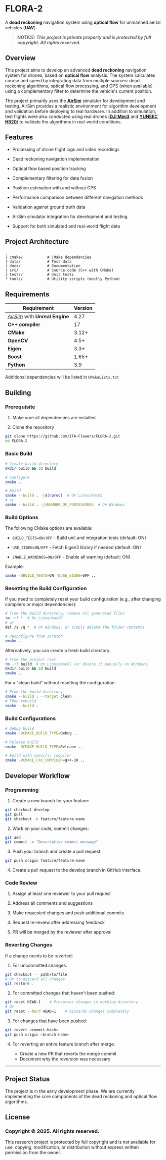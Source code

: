 # FLORA-2

A **dead reckoning** navigation system using **optical flow** for unmanned aerial vehicles (**UAV**).

>**NOTICE: *This project is private property and is protected by full copyright. All rights reserved.***

## Overview

This project aims to develop an advanced **dead reckoning** navigation system for drones, based on **optical flow** analysis. The system calculates course and speed by integrating data from multiple sources: dead reckoning algorithms, optical flow processing, and GPS (when available) using a complementary filter to determine the vehicle's current position.

The project primarily uses the [**AirSim**](https://github.com/microsoft/AirSim) simulator for development and testing. AirSim provides a realistic environment for algorithm development and validation before deploying to real hardware. In addition to simulation, test flights were also conducted using real drones ([**DJI Mini3**](https://www.dji.com/pl/mini-3/specs) and [**YUNEEC H520**](https://yuneec.online/h520-series/info/)) to validate the algorithms in real-world conditions.

## Features

- Processing of drone flight logs and video recordings

- Dead reckoning navigation implementation

- Optical flow based position tracking

- Complementary filtering for data fusion

- Position estimation with and without GPS

- Performance comparison between different navigation methods

- Validation against ground truth data

- AirSim simulator integration for development and testing

- Support for both simulated and real-world flight data

## Project Architecture

``` text
.
├ cmake/           # CMake dependencies
├ data/            # Test data
├ docs/            # Documentation
├ src/             # Source code (C++ with CMake)
├ tests/           # Unit tests
└ tools/           # Utility scripts (mostly Python)
```

## Requirements

|Requirement|Version|
|-|-|
|*[AirSim](https://github.com/microsoft/AirSim)* with **Unreal Engine**|4.27|
|**C++ compiler**|17|
|**CMake**| 3.12+|
|**OpenCV**| 4.5+|
|**Eigen**| 3.3+|
|**Boost**| 1.65+|
|**Python**| 3.9|

Additional dependencies will be listed in `CMakeLists.txt`

## Building

### Prerequisite

1. Make sure all dependencies are installed

2. Clone the repository

``` bash
git clone https://github.com/ITA-Flowers/FLORA-2.git
cd FLORA-2
```

### Basic Build

``` bash
# Create build directory
mkdir build && cd build

# Configure
cmake ..

# Build
cmake --build . -j$(nproc)  # On Linux/macOS
# or
cmake --build . -j%NUMBER_OF_PROCESSORS%  # On Windows
```

### Build Options

The following CMake options are available:

- `BUILD_TESTS=ON/OFF` - Build unit and integration tests (default: ON)

- `USE_EIGEN=ON/OFF` - Fetch Eigen3 library if needed (default: ON)

- `ENABLE_WARNINGS=ON/OFF` - Enable all warning (default: ON)

Example:

``` bash
cmake -DBUILD_TESTS=ON -DUSE_EIGEN=OFF ..
```

### Resetting the Build Configuration

If you need to completely reset your build configuration (e.g., after changing compilers or major dependencies):

``` bash
# From the build directory, remove all generated files
rm -rf *  # On Linux/macOS
# or
del /s /q *  # On Windows, or simply delete the folder contents

# Reconfigure from scratch
cmake ..
```

Alternatively, you can create a fresh build directory:

``` bash
# From the project root
rm -rf build  # On Linux/macOS (or delete it manually on Windows)
mkdir build && cd build
cmake ..
```

For a "clean build" without resetting the configuration:

``` bash
# From the build directory
cmake --build . --target clean
# Then rebuild
cmake --build .
```

### Build Configurations

``` bash
# Debug build
cmake -DCMAKE_BUILD_TYPE=Debug ..

# Release build
cmake -DCMAKE_BUILD_TYPE=Release ..

# Build with specific compiler
cmake -DCMAKE_CXX_COMPILER=g++-10 ..
```

## Developer Workflow

### Programming

1. Create a new branch for your feature:

```  bash
git checkout develop
git pull
git checkout -b feature/feature-name
```

2. Work on your code, commit changes:

``` bash
git add .
git commit -m "Descriptive commit message"
```

3. Push your branch and create a pull request:

``` bash
git push origin feature/feature-name
```

4. Create a pull request to the develop branch in GitHub interface.

### Code Review

1. Assign at least one reviewer to your pull request

2. Address all comments and suggestions

3. Make requested changes and push additional commits

4. Request re-review after addressing feedback

5. PR will be merged by the reviewer after approval

### Reverting Changes

If a change needs to be reverted:

1. For uncommitted changes:

``` bash
git checkout -- path/to/file
# Or to discard all changes
git restore .
```

2. For committed changes that haven't been pushed:

``` bash
git reset HEAD~1    # Preserves changes in working directory
# Or
git reset --hard HEAD~1    # Discards changes completely
```

3. For changes that have been pushed:

``` bash
git revert <commit-hash>
git push origin <branch-name>
```

4. For reverting an entire feature branch after merge:

    - Create a new PR that reverts the merge commit
    - Document why the reversion was necessary

---

## Project Status

The project is in the early development phase. We are currently implementing the core components of the dead reckoning and optical flow algorithms.

## License

### Copyright © 2025. All rights reserved.

This research project is protected by full copyright and is not available for use, copying, modification, or distribution without express written permission from the owner.